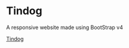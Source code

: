 # Tindog
A responsive website made using BootStrap v4

<a href="https://preyash-tryin-to-code.github.io/Tindog/" target="blank">Tindog</a>
